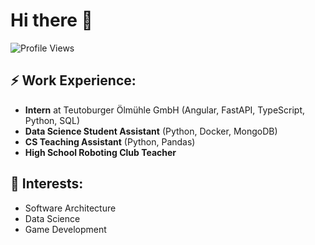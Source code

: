# Hi there 👋

![Profile Views](https://komarev.com/ghpvc/?username=Wellbek&color=blue)

## ⚡ Work Experience:

- **Intern** at Teutoburger Ölmühle GmbH (Angular, FastAPI, TypeScript, Python, SQL)
- **Data Science Student Assistant** (Python, Docker, MongoDB)
- **CS Teaching Assistant** (Python, Pandas)
- **High School Roboting Club Teacher**

## 🌱 Interests:

- Software Architecture
- Data Science
- Game Development
